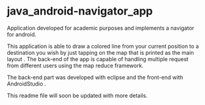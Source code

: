 # java_android-navigator_app
Application developed for academic purposes and implements a navigator for android.

This application is able to draw a colored line from your current position to a destination you wish by just tapping on the map
that is printed as the main layout . The back-end of the app is capable of handling multiple request from different users using the map 
reduce framework.


The back-end part was developed with eclipse and the front-end with AndroidStudio .


This readme file will soon be updated with more details.


